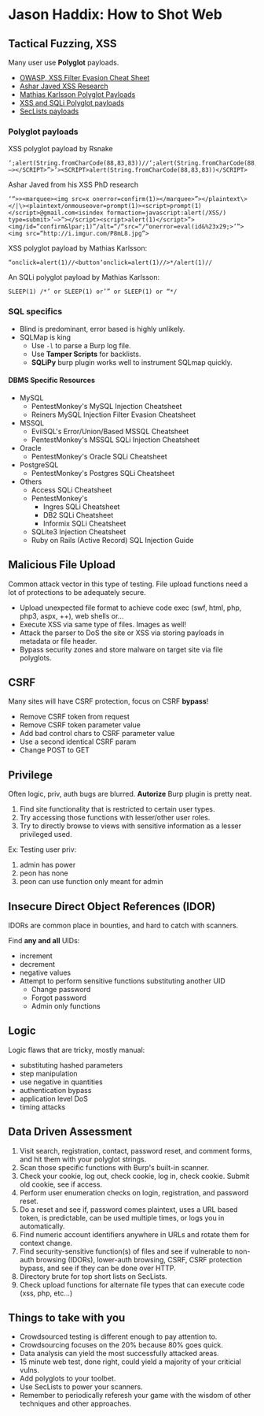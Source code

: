 # Jason Haddix: How to Shot Web

## Tactical Fuzzing, XSS

Many user use __Polyglot__ payloads.

* [OWASP, XSS Filter Evasion Cheat Sheet](https://owasp.org/www-community/xss-filter-evasion-cheatsheet)
* [Ashar Javed XSS Research](https://www.blackhat.com/docs/eu-14/materials/eu-14-Javed-Revisiting-XSS-Sanitization.pdf)
* [Mathias Karlsson Polyglot Payloads](https://www.youtube.com/watch?v=EeZDw64YwV0)
* [XSS and SQLi Polyglot payloads](https://dev.to/didymus/xss-and-sqli-polyglot-payloads-4hb4)
* [SecLists payloads](https://github.com/danielmiessler/SecLists)

### Polyglot payloads

XSS polyglot payload by Rsnake
```
‘;alert(String.fromCharCode(88,83,83))//‘;alert(String.fromCharCode(88,83,83))//“;alert(String.fromCharCode(88,83,83))//“;alert(String.fromCharCode(88,83,83))//—></SCRIPT>”>’><SCRIPT>alert(String.fromCharCode(88,83,83))</SCRIPT>
```

Ashar Javed from his XSS PhD research
```
‘“>><marquee><img src=x onerror=confirm(1)></marquee>”></plaintext\></|\><plaintext/onmouseover=prompt(1)><script>prompt(1)</script>@gmail.com<isindex formaction=javascript:alert(/XSS/) type=submit>’—>”></script><script>alert(1)</script>”><img/id=“confirm&lpar;1)”/alt=“/“src=“/“onerror=eval(id&%23x29;>’”><img src=“http://i.imgur.com/P8mL8.jpg”>
```

XSS polyglot payload by Mathias Karlsson:
```
“onclick=alert(1)//<button‘onclick=alert(1)//>*/alert(1)//
```

An SQLi polyglot payload by Mathias Karlsson:
```
SLEEP(1) /*’ or SLEEP(1) or’” or SLEEP(1) or “*/
```

### SQL specifics

* Blind is predominant, error based is highly unlikely.
* SQLMap is king
	* Use `-l` to parse a Burp log file.
	* Use __Tamper Scripts__ for backlists.
	* __SQLiPy__ burp plugin works well to instrument SQLmap quickly.

#### DBMS Specific Resources

* MySQL
	* PentestMonkey's MySQL Injection Cheatsheet
	* Reiners MySQL Injection Filter Evasion Cheatsheet
* MSSQL
	* EvilSQL's Error/Union/Based MSSQL Cheatsheet
	* PentestMonkey's MSSQL SQLi Injection Cheatsheet
* Oracle
	* PentestMonkey's Oracle SQLi Cheatsheet
* PostgreSQL
	* PentestMonkey's Postgres SQLi Cheatsheet
* Others
	* Access SQLi Cheatsheet
	* PentestMonkey's
		* Ingres SQLi Cheatsheet
		* DB2 SQLi Cheatsheet
		* Informix SQLi Cheatsheet
	* SQLite3 Injection Cheatsheet
	* Ruby on Rails (Active Record) SQL Injection Guide

## Malicious File Upload

Common attack vector in this type of testing. File upload functions need a lot of protections to be adequately secure.

* Upload unexpected file format to achieve code exec (swf, html, php, php3, aspx, ++), web shells or...
* Execute XSS via same type of files. Images as well!
* Attack the parser to DoS the site or XSS via storing payloads in metadata or file header.
* Bypass security zones and store malware on target site via file polyglots.

## CSRF

Many sites will have CSRF protection, focus on CSRF __bypass__!

* Remove CSRF token from request
* Remove CSRF token parameter value
* Add bad control chars to CSRF parameter value
* Use a second identical CSRF param
* Change POST to GET

## Privilege

Often logic, priv, auth bugs are blurred. __Autorize__ Burp plugin is pretty neat.

1. Find site functionality that is restricted to certain user types.
2. Try accessing those functions with lesser/other user roles.
3. Try to directly browse to views with sensitive information as a lesser privileged used.

Ex: Testing user priv:

1. admin has power
2. peon has none
3. peon can use function only meant for admin

## Insecure Direct Object References (IDOR)

IDORs are common place in bounties, and hard to catch with scanners.

Find __any and all__ UIDs:

* increment
* decrement
* negative values
* Attempt to perform sensitive functions substituting another UID
	* Change password
	* Forgot password
	* Admin only functions

## Logic

Logic flaws that are tricky, mostly manual:

* substituting hashed parameters
* step manipulation
* use negative in quantities
* authentication bypass
* application level DoS
* timing attacks

## Data Driven Assessment

1. Visit search, registration, contact, password reset, and comment forms, and hit them with your polyglot strings.
2. Scan those specific functions with Burp's built-in scanner.
3. Check your cookie, log out, check cookie, log in, check cookie. Submit old cookie, see if access.
4. Perform user enumeration checks on login, registration, and password reset.
5. Do a reset and see if, password comes plaintext, uses a URL based token, is predictable, can be used multiple times, or logs you in automatically.
6. Find numeric account identifiers anywhere in URLs and rotate them for context change.
7. Find security-sensitive function(s) of files and see if vulnerable to non-auth browsing (IDORs), lower-auth browsing, CSRF, CSRF protection bypass, and see if they can be done over HTTP.
8. Directory brute for top short lists on SecLists.
9. Check upload functions for alternate file types that can execute code (xss, php, etc...)

## Things to take with you

* Crowdsourced testing is different enough to pay attention to.
* Crowdsourcing focuses on the 20% because 80% goes quick.
* Data analysis can yield the most successfully attacked areas.
* 15 minute web test, done right, could yield a majority of your criticial vulns.
* Add polyglots to your toolbet.
* Use SecLists to power your scanners.
* Remember to periodically referesh your game with the wisdom of other techniques and other approaches.
